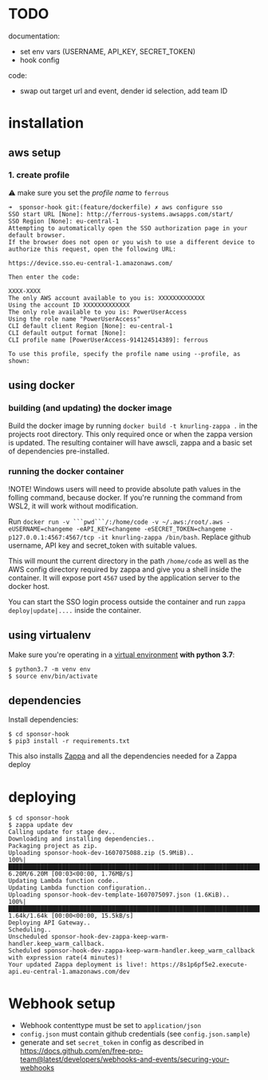 # TODO

documentation:
- set env vars (USERNAME, API_KEY, SECRET_TOKEN)
- hook config

code:
- swap out target url and event, dender id selection, add team ID

# installation

## aws setup

### 1. create profile
⚠️ make sure you set the *profile name* to `ferrous`

```console
➜  sponsor-hook git:(feature/dockerfile) ✗ aws configure sso
SSO start URL [None]: http://ferrous-systems.awsapps.com/start/
SSO Region [None]: eu-central-1
Attempting to automatically open the SSO authorization page in your default browser.
If the browser does not open or you wish to use a different device to authorize this request, open the following URL:

https://device.sso.eu-central-1.amazonaws.com/

Then enter the code:

XXXX-XXXX
The only AWS account available to you is: XXXXXXXXXXXXX
Using the account ID XXXXXXXXXXXXX
The only role available to you is: PowerUserAccess
Using the role name "PowerUserAccess"
CLI default client Region [None]: eu-central-1
CLI default output format [None]:
CLI profile name [PowerUserAccess-914124514389]: ferrous

To use this profile, specify the profile name using --profile, as shown:
```

## using docker

### building (and updating) the docker image

Build the docker image by running `docker build -t knurling-zappa .` in the projects root directory. This only required once or when the zappa version is updated. The resulting container will have awscli, zappa and a basic set of dependencies pre-installed.

### running the docker container

!NOTE! Windows users will need to provide absolute path values in the folling command, because docker. If you're running the command from WSL2, it will work without modification.

Run `docker run -v ```pwd```/:/home/code -v ~/.aws:/root/.aws -eUSERNAME=changeme -eAPI_KEY=changeme -eSECRET_TOKEN=changeme -p127.0.0.1:4567:4567/tcp -it knurling-zappa /bin/bash`. Replace github username, API key and secret_token with suitable values.

This will mount the current directory in the path `/home/code` as well as the AWS config directory required by zappa and give you a shell inside the container. It will expose port `4567` used by the application server to the docker host.

You can start the SSO login process outside the container and run `zappa deploy|update|....` inside the container.

## using virtualenv

Make sure you're operating in a [virtual environment](https://docs.python.org/3/library/venv.html) **with python 3.7**:

```console
$ python3.7 -m venv env
$ source env/bin/activate
```

## dependencies

Install dependencies:
```console
$ cd sponsor-hook
$ pip3 install -r requirements.txt
```
This also installs [Zappa](https://github.com/Miserlou/Zappa) and all the dependencies needed for a Zappa deploy

# deploying

```console
$ cd sponsor-hook
$ zappa update dev
Calling update for stage dev..
Downloading and installing dependencies..
Packaging project as zip.
Uploading sponsor-hook-dev-1607075088.zip (5.9MiB)..
100%|███████████████████████████████████████████████████████████████████████████████████████████████████████████████████████████| 6.20M/6.20M [00:03<00:00, 1.76MB/s]
Updating Lambda function code..
Updating Lambda function configuration..
Uploading sponsor-hook-dev-template-1607075097.json (1.6KiB)..
100%|███████████████████████████████████████████████████████████████████████████████████████████████████████████████████████████| 1.64k/1.64k [00:00<00:00, 15.5kB/s]
Deploying API Gateway..
Scheduling..
Unscheduled sponsor-hook-dev-zappa-keep-warm-handler.keep_warm_callback.
Scheduled sponsor-hook-dev-zappa-keep-warm-handler.keep_warm_callback with expression rate(4 minutes)!
Your updated Zappa deployment is live!: https://8s1p6pf5e2.execute-api.eu-central-1.amazonaws.com/dev
```

# Webhook setup

- Webhook contenttype must be set to `application/json`
- `config.json` must contain github credentials (see `config.json.sample`)
- generate and set `secret_token` in config as described in
  https://docs.github.com/en/free-pro-team@latest/developers/webhooks-and-events/securing-your-webhooks
